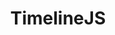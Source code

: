 ---
title: TimelineJS
layout: page-full-width
permalink: /timelinejs.html
# a timeline visualization will be added below the content in this file
---